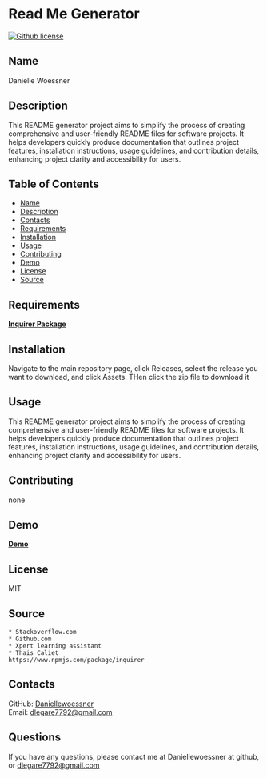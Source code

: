 # Read Me Generator
  [![Github license](https://img.shields.io/badge/License-MIT-yellow.svg)](https://opensource.org/licenses/MIT)

   ## Name
  Danielle Woessner

  ## Description
  This README generator project aims to simplify the process of creating comprehensive and user-friendly README files for software projects. It helps developers quickly produce documentation that outlines project features, installation instructions, usage guidelines, and contribution details, enhancing project clarity and accessibility for users.

  ## Table of Contents
  * [Name](#name)
  * [Description](#Description)
  * [Contacts](#contacts)
  * [Requirements](#Requirements)
  * [Installation](#installation)
  * [Usage](#usage)
  * [Contributing](#contributing)
  * [Demo](#demo)
  * [License](#license)
  * [Source](#source)

  ## Requirements
  [**Inquirer Package**](https://www.npmjs.com/package/inquirer)

  ## Installation
  Navigate to the main repository page, click Releases, select the release you want to download, and click Assets. THen click the zip file to download it

  ## Usage
  This README generator project aims to simplify the process of creating comprehensive and user-friendly README files for software projects. It helps developers quickly produce documentation that outlines project features, installation instructions, usage guidelines, and contribution details, enhancing project clarity and accessibility for users.

  ## Contributing
  none

  ## Demo
  [**Demo**](https://drive.google.com/file/d/1HyjM5QjWLaLUBoxBcjLx4z7udMBbvH9p/view)
  ## License
  MIT

  ## Source
    * Stackoverflow.com  
    * Github.com  
    * Xpert learning assistant  
    * Thais Caliet
    https://www.npmjs.com/package/inquirer



  ## Contacts
  GitHub: [Daniellewoessner](https://github.com/Daniellewoessner)  
  Email: [dlegare7792@gmail.com](mailto:dlegare7792@gmail.com)


  ## Questions
  If you have any questions, please contact me at Daniellewoessner at github, or dlegare7792@gmail.com
  
  
